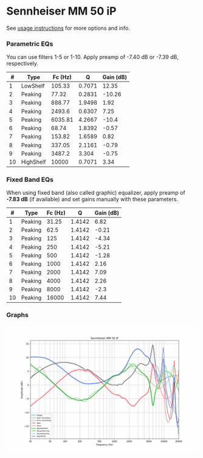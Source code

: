 # Sennheiser MM 50 iP
See [usage instructions](https://github.com/jaakkopasanen/AutoEq#usage) for more options and info.

### Parametric EQs
You can use filters 1-5 or 1-10. Apply preamp of -7.40 dB or -7.39 dB, respectively.

|   # | Type      |   Fc (Hz) |      Q |   Gain (dB) |
|-----|-----------|-----------|--------|-------------|
|   1 | LowShelf  |    105.33 | 0.7071 |       12.35 |
|   2 | Peaking   |     77.32 | 0.2831 |      -10.26 |
|   3 | Peaking   |    888.77 | 1.9498 |        1.92 |
|   4 | Peaking   |   2493.6  | 0.6307 |        7.25 |
|   5 | Peaking   |   6035.81 | 4.2667 |      -10.4  |
|   6 | Peaking   |     68.74 | 1.8392 |       -0.57 |
|   7 | Peaking   |    153.82 | 1.6589 |        0.82 |
|   8 | Peaking   |    337.05 | 2.1161 |       -0.79 |
|   9 | Peaking   |   3487.2  | 3.304  |       -0.75 |
|  10 | HighShelf |  10000    | 0.7071 |        3.34 |

### Fixed Band EQs
When using fixed band (also called graphic) equalizer, apply preamp of **-7.83 dB** (if available) and set gains manually with these parameters.

|   # | Type    |   Fc (Hz) |      Q |   Gain (dB) |
|-----|---------|-----------|--------|-------------|
|   1 | Peaking |     31.25 | 1.4142 |        6.82 |
|   2 | Peaking |     62.5  | 1.4142 |       -0.21 |
|   3 | Peaking |    125    | 1.4142 |       -4.34 |
|   4 | Peaking |    250    | 1.4142 |       -5.21 |
|   5 | Peaking |    500    | 1.4142 |       -1.28 |
|   6 | Peaking |   1000    | 1.4142 |        2.16 |
|   7 | Peaking |   2000    | 1.4142 |        7.09 |
|   8 | Peaking |   4000    | 1.4142 |        2.26 |
|   9 | Peaking |   8000    | 1.4142 |       -2.3  |
|  10 | Peaking |  16000    | 1.4142 |        7.44 |

### Graphs
![](./Sennheiser%20MM%2050%20iP.png)
